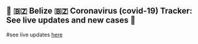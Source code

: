 ## 🦠 🇧🇿 Belize 🇧🇿 Coronavirus (covid-19) Tracker: See live updates and new cases 🦠

#see live updates [here](https://lmanzanero.github.io/belize-coronavirus-tracker/)